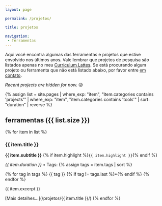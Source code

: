 ```yaml
---
layout: page

permalink: /projetos/

title: projetos

navigation:
 - ferramentas
---
```


Aqui você encontra algumas das ferramentas e projetos que estive envolvido nos últimos anos. Vale lembrar que projetos de pesquisa são listados apenas no meu [Curriculum Lattes](http://lattes.cnpq.br/0799632818632295). Se está procurando algum projeto ou ferramenta que não está listado abaixo, por favor entre [em contato](/#contato). 

*Recent projects are hidden for now.* 😥

{% assign list = site.pages 
  | where_exp: "item", "item.categories contains 'projects'"
  | where_exp: "item", "item.categories contains 'tools'"
  | sort: "duration" | reverse %}

<h2 id="ferramentas">ferramentas ({{ list.size }})</h2>

{% for item in list %}
<h3 id="{{ item.title }}">{{ item.title }}</h3> 

<p><strong>{{ item.subtitle }}</strong> {% if item.highlight %}<code class="highlight-rouge">{{ item.highlight }}</code>{% endif %}</p>

<p>
  <i class="far fa-calendar-alt"></i> <em>{{ item.duration }}</em> • <i class="fas fa-tags"></i> Tags:
  {% assign tags = item.tags | sort %}

  {% for tag in tags %}
    <a>{{ tag }}</a> {% if tag != tags.last %}•{% endif %}
  {% endfor %}
</p>

<p>{{ item.excerpt }}</p>

<i class="fas fa-link"></i>  [Mais detalhes…](/projetos/{{ item.title }}/)
{% endfor %}
